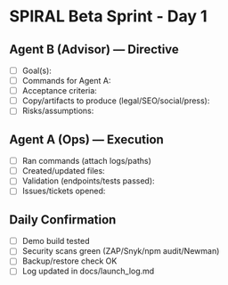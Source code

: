 # SPIRAL Beta Sprint - Day 1

## Agent B (Advisor) — Directive
- [ ] Goal(s):
- [ ] Commands for Agent A:
- [ ] Acceptance criteria:
- [ ] Copy/artifacts to produce (legal/SEO/social/press):
- [ ] Risks/assumptions:

## Agent A (Ops) — Execution
- [ ] Ran commands (attach logs/paths)
- [ ] Created/updated files:
- [ ] Validation (endpoints/tests passed):
- [ ] Issues/tickets opened:

## Daily Confirmation
- [ ] Demo build tested
- [ ] Security scans green (ZAP/Snyk/npm audit/Newman)
- [ ] Backup/restore check OK
- [ ] Log updated in docs/launch_log.md
